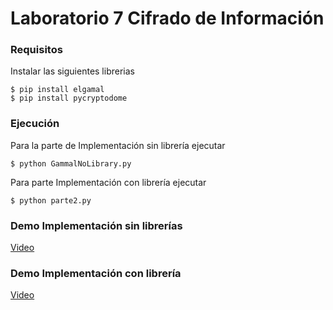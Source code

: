 # Laboratorio 7 Cifrado de Información

### Requisitos
Instalar las siguientes librerias

```shell
$ pip install elgamal
$ pip install pycryptodome
```

### Ejecución
Para la parte de Implementación sin librería ejecutar

```shell
$ python GammalNoLibrary.py
```

Para parte Implementación con librería ejecutar 

```shell 
$ python parte2.py
```

### Demo Implementación sin librerías
[Video](https://youtu.be/KFidgiyUHD4)

### Demo Implementación con librería
[Video](https://youtu.be/E4pfEPLF3no)

